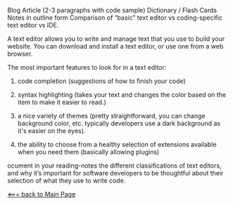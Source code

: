 Blog Article (2-3 paragraphs with code sample)
Dictionary / Flash Cards
Notes in outline form
Comparison of “basic” text editor vs coding-specific text editor vs IDE.


A text editor allows you to write and manage text that you use to build your website. You can download and install a text editor, or use one from a web browser.

The most important features to look for in a text editor:
1. code completion (suggestions of how to finish your code)

2. syntax highlighting (takes your text and changes the color based on the item to make it easier to read.)

3. a nice variety of themes (pretty straightforward, you can change background color, etc. typically developers use a dark background as it's easier on the eyes).
4. the ability to choose from a healthy selection of extensions available when you need them (basically allowing plugins)

ocument in your reading-notes the different classifications of text editors, and why it’s important for software developers to be thoughtful about their selection of what they use to write code.


[<=== back to Main Page](README.md)
